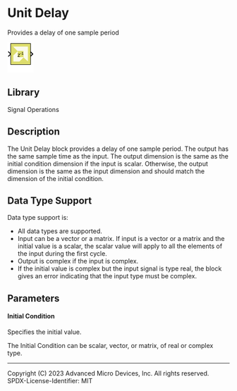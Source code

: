 # Unit Delay

Provides a delay of one sample period

![](./Images/block.png)

## Library

Signal Operations

## Description

The Unit Delay block provides a delay of one sample period. The output
has the same sample time as the input. The output dimension is the same
as the initial condition dimension if the input is scalar. Otherwise,
the output dimension is the same as the input dimension and should match
the dimension of the initial condition.

## Data Type Support

Data type support is:

- All data types are supported.
- Input can be a vector or a matrix. If input is a vector or a matrix
  and the initial value is a scalar, the scalar value will apply to all
  the elements of the input during the first cycle.
- Output is complex if the input is complex.
- If the initial value is complex but the input signal is type real, the
  block gives an error indicating that the input type must be complex.

## Parameters

#### Initial Condition
Specifies the initial value.

The Initial Condition can be scalar, vector, or matrix, of real or
complex type.

--------------
Copyright (C) 2023 Advanced Micro Devices, Inc. All rights reserved.
SPDX-License-Identifier: MIT
